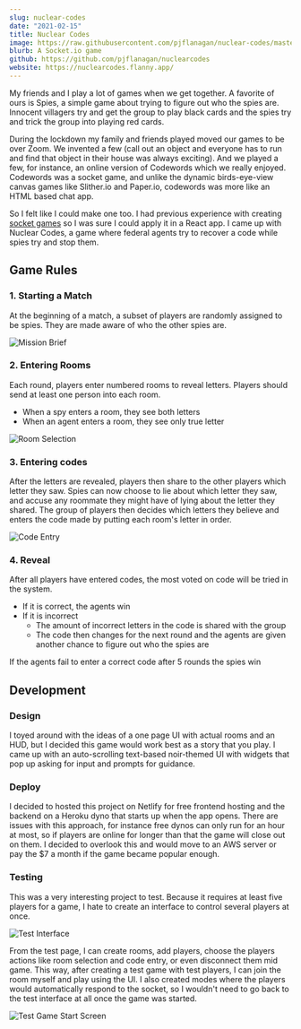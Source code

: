 ```yaml
---
slug: nuclear-codes
date: "2021-02-15"
title: Nuclear Codes
image: https://raw.githubusercontent.com/pjflanagan/nuclear-codes/master/media/social.png
blurb: A Socket.io game
github: https://github.com/pjflanagan/nuclearcodes
website: https://nuclearcodes.flanny.app/
---
```


My friends and I play a lot of games when we get together. A favorite of ours is Spies, a simple game about trying to figure out who the spies are. Innocent villagers try and get the group to play black cards and the spies try and trick the group into playing red cards. 

During the lockdown my family and friends played moved our games to be over Zoom. We invented a few (call out an object and everyone has to run and find that object in their house was always exciting). And we played a few, for instance, an online version of Codewords which we really enjoyed. Codewords was a socket game, and unlike the dynamic birds-eye-view canvas games like Slither.io and Paper.io, codewords was more like an HTML based chat app.

So I felt like I could make one too. I had previous experience with creating [socket games](/blog/simple-socket-game) so I was sure I could apply it in a React app. I came up with Nuclear Codes, a game where federal agents try to recover a code while spies try and stop them.

<!-- I sat on this idea for a long time and didn't act on it, but when TODO: QUARANTINE -->

## Game Rules

### 1. Starting a Match

At the beginning of a match, a subset of players are randomly assigned to be spies. They are made aware of who the other spies are.

![Mission Brief](/blog/2021/mission-brief.png)

### 2. Entering Rooms

Each round, players enter numbered rooms to reveal letters. Players should send at least one person into each room.

- When a spy enters a room, they see both letters
- When an agent enters a room, they see only true letter

![Room Selection](/blog/2021/room-selection.png)

### 3. Entering codes

After the letters are revealed, players then share to the other players which letter they saw. Spies can now choose to lie about which letter they saw, and accuse any roommate they might have of lying about the letter they shared. The group of players then decides which letters they believe and enters the code made by putting each room's letter in order.

![Code Entry](/blog/2021/code-entry.png)

### 4. Reveal

After all players have entered codes, the most voted on code will be tried in the system. 

- If it is correct, the agents win
- If it is incorrect
  - The amount of incorrect letters in the code is shared with the group 
  - The code then changes for the next round and the agents are given another chance to figure out who the spies are
  
If the agents fail to enter a correct code after 5 rounds the spies win

## Development

### Design

I toyed around with the ideas of a one page UI with actual rooms and an HUD, but I decided this game would work best as a story that you play. I came up with an auto-scrolling text-based noir-themed UI with widgets that pop up asking for input and prompts for guidance.

### Deploy

I decided to hosted this project on Netlify for free frontend hosting and the backend on a Heroku dyno that starts up when the app opens. There are issues with this approach, for instance free dynos can only run for an hour at most, so if players are online for longer than that the game will close out on them. I decided to overlook this and would move to an AWS server or pay the $7 a month if the game became popular enough.

### Testing

This was a very interesting project to test. Because it requires at least five players for a game, I hate to create an interface to control several players at once.

![Test Interface](/blog/2021/test-interface.png)

From the test page, I can create rooms, add players, choose the players actions like room selection and code entry, or even disconnect them mid game. This way, after creating a test game with test players, I can join the room myself and play using the UI. I also created modes where the players would automatically respond to the socket, so I wouldn't need to go back to the test interface at all once the game was started.

![Test Game Start Screen](/blog/2021/test-game.png)